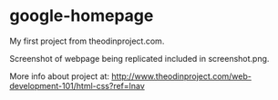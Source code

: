 # google-homepage

My first project from theodinproject.com. 

Screenshot of webpage being replicated included in screenshot.png. 

More info about project at: 
http://www.theodinproject.com/web-development-101/html-css?ref=lnav
